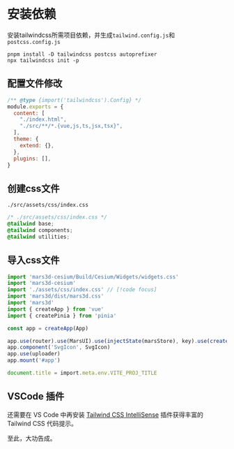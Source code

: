 # 安装依赖

安装tailwindcss所需项目依赖，并生成`tailwind.config.js`和`postcss.config.js`

```npm
pnpm install -D tailwindcss postcss autoprefixer
npx tailwindcss init -p
```

## 配置文件修改

```js
/** @type {import('tailwindcss').Config} */
module.exports = {
  content: [
    "./index.html",
    "./src/**/*.{vue,js,ts,jsx,tsx}",
  ],
  theme: {
    extend: {},
  },
  plugins: [],
}
```

## 创建css文件

`./src/assets/css/index.css`

```css
/* ./src/assets/css/index.css */
@tailwind base;
@tailwind components;
@tailwind utilities;
```

## 导入css文件

```ts
import 'mars3d-cesium/Build/Cesium/Widgets/widgets.css'
import 'mars3d-cesium'
import './assets/css/index.css' // [!code focus]
import 'mars3d/dist/mars3d.css'
import 'mars3d'
import { createApp } from 'vue'
import { createPinia } from 'pinia'

const app = createApp(App)

app.use(router).use(MarsUI).use(injectState(marsStore), key).use(createPinia())
app.component('SvgIcon', SvgIcon)
app.use(uploader)
app.mount('#app')

document.title = import.meta.env.VITE_PROJ_TITLE
```

## VSCode 插件

还需要在 VS Code 中再安装 [Tailwind CSS IntelliSense](https://marketplace.visualstudio.com/items?itemName=bradlc.vscode-tailwindcss)
插件获得丰富的 Tailwind CSS 代码提示。

至此，大功告成。

<!-- ### Input

```md
::: info
This is an info box.
:::

::: tip
This is a tip.
:::

::: warning
This is a warning.
:::

::: danger
This is a dangerous warning.
:::

::: details
This is a details block.
:::
```

### Output

::: info
This is an info box.
:::

::: tip
This is a tip.
:::

::: warning
This is a warning.
:::

::: danger
This is a dangerous warning.
:::

::: details
This is a details block.
::: -->
<!-- 
## More

Check out the documentation for the [full list of markdown extensions](https://vitepress.dev/guide/markdown). -->
